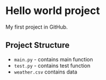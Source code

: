 # Hello world project

My first project in GitHub.

## Project Structure

* `main.py` - contains main function
* `test.py` - contains test function
* `weather.csv` contains data
